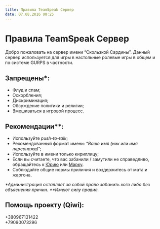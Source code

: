 ```yaml
---
title: Правила TeamSpeak Сервер
date: 07.08.2016 00:25
---
```


# Правила TeamSpeak Сервер

Добро пожаловать на сервер имени “Скользкой Сардины”. Данный сервер используется для игры в настольные ролевые игры в общем и по системе GURPS в частности.

## Запрещены*:

- Флуд и спам;
- Оскорбления;
- Дискриминация;
- Обсуждение политики и религии;
- Вмешиваться в игровой процесс.

## Рекомендации**:

- Используйте *push-to-talk*;
- Рекомендованный формат имени: “*Ваше имя (ник или имя персонажа)*”;
- Используйте в имени только кириллицу;
- Если вы считаете, что вас забанили / замутили не справедливо, обращайтесь к [Юрию](https://vk.com/snegory) или [Марку](https://vk.com/mairc).
- Соблюдайте общие нормы приличия и воздержитесь от мата и жаргона.

*\*Администрация оставляет за собой право забанить кого либо без объяснения причин.*
*\*\*Имеют силу правил.*

## Помощь проекту (Qiwi):
  +380967131422  
  +79090073296

